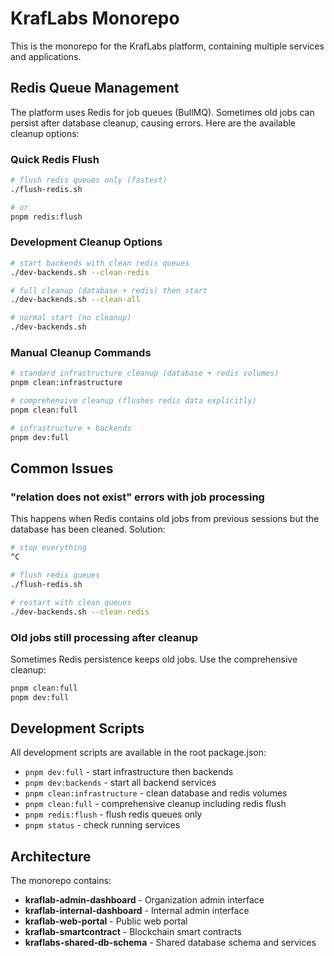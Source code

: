 # KrafLabs Monorepo

This is the monorepo for the KrafLabs platform, containing multiple services and applications.

## Redis Queue Management

The platform uses Redis for job queues (BullMQ). Sometimes old jobs can persist after database cleanup, causing errors. Here are the available cleanup options:

### Quick Redis Flush

```bash
# flush redis queues only (fastest)
./flush-redis.sh

# or
pnpm redis:flush
```

### Development Cleanup Options

```bash
# start backends with clean redis queues
./dev-backends.sh --clean-redis

# full cleanup (database + redis) then start
./dev-backends.sh --clean-all

# normal start (no cleanup)
./dev-backends.sh
```

### Manual Cleanup Commands

```bash
# standard infrastructure cleanup (database + redis volumes)
pnpm clean:infrastructure

# comprehensive cleanup (flushes redis data explicitly)
pnpm clean:full

# infrastructure + backends
pnpm dev:full
```

## Common Issues

### "relation does not exist" errors with job processing

This happens when Redis contains old jobs from previous sessions but the database has been cleaned. Solution:

```bash
# stop everything
^C

# flush redis queues
./flush-redis.sh

# restart with clean queues
./dev-backends.sh --clean-redis
```

### Old jobs still processing after cleanup

Sometimes Redis persistence keeps old jobs. Use the comprehensive cleanup:

```bash
pnpm clean:full
pnpm dev:full
```

## Development Scripts

All development scripts are available in the root package.json:

- `pnpm dev:full` - start infrastructure then backends
- `pnpm dev:backends` - start all backend services
- `pnpm clean:infrastructure` - clean database and redis volumes
- `pnpm clean:full` - comprehensive cleanup including redis flush
- `pnpm redis:flush` - flush redis queues only
- `pnpm status` - check running services

## Architecture

The monorepo contains:

- **kraflab-admin-dashboard** - Organization admin interface
- **kraflab-internal-dashboard** - Internal admin interface
- **kraflab-web-portal** - Public web portal
- **kraflab-smartcontract** - Blockchain smart contracts
- **kraflabs-shared-db-schema** - Shared database schema and services
